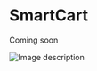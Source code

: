 # SmartCart


Coming soon


![Image description](https://github.com/cyoni/SmartCart/blob/master/cart.png=250x250)

